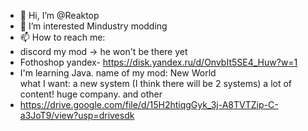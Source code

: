 - 👋 Hi, I’m @Reaktop
- 👀 I’m interested Mindustry modding
- 📫 How to reach me:
- discord my mod -> he won't be there yet
- Fothoshop yandex- https://disk.yandex.ru/d/OnvbIt5SE4_Huw?w=1
- I'm learning Java.
 name of my mod: New World  
what I want: a new system (I think there will be 2 systems)  a lot of content! huge company. and other
- https://drive.google.com/file/d/15H2htiqgGyk_3j-A8TVTZip-C-a3JoT9/view?usp=drivesdk

<!---
Reaktop/Reaktop is a ✨ special ✨ repository because its `README.md` (this file) appears on your GitHub profile.
You can click the Preview link to take a look at your changes.
--->
